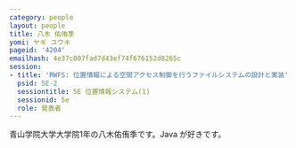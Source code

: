 ```yaml
---
category: people
layout: people
title: 八木 佑侑季
yomi: ヤギ ユウキ
pageid: '4204'
emailhash: 4e37c007fad7d43ef74f676152d8265c
session:
- title: 'RWFS: 位置情報による空間アクセス制御を行うファイルシステムの設計と実装'
  psid: 5E-2
  sessiontitle: 5E 位置情報システム(1)
  sessionid: 5e
  role: 発表者
---
```

青山学院大学大学院1年の八木佑侑季です。Java が好きです。